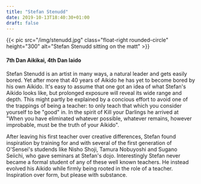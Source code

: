 ```yaml
---
title: "Stefan Stenudd"
date: 2019-10-13T18:40:30+01:00
draft: false
---
```


{{< pic src="/img/stenudd.jpg" class="float-right rounded-circle" height="300" alt="Stefan Stenudd sitting on the matt" >}}
  <h4 class="">7th Dan Aikikai, 4th Dan Iaido</h4>

Stefan Stenudd is an artist in many ways, a natural leader and gets easily bored. Yet after more that 40 years of Aikido he has yet to become bored by his own Aikido.
It's easy to assume that one got an idea of what Stefan's Aikido looks like, but prolonged exposure will reveal its wide range and depth. This might partly be explained
by a concious effort to avoid one of the trappings of being a teacher: to only teach that which you consider yourself to be "good" in. In the spirit of Kill your Darlings
he arrived at "When you have eliminated whatever possible, whatever remains, however improbable, must be the truth of your Aikido".

After leaving his first teacher over creative differences, Stefan found inspiration by training for and with several of the first generation of O'Sensei's studends
like Nisho Shoji, Tamura Nobuyoshi and Sugano Seiichi, who gave seminars at Stefan's dojo. Interestingly Stefan never became a formal student of any of these well known teachers. He instead evolved his Aikido while firmly being rooted in the role of a teacher. Inspiration over form, but please with substance.